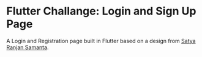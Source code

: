 # Flutter Challange: Login and Sign Up Page
A Login and Registration page built in Flutter based on a design from [Satya Ranjan Samanta](https://www.uplabs.com/satyasam).


